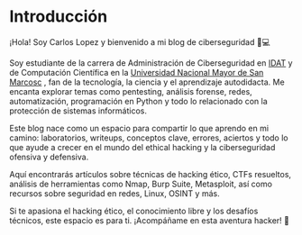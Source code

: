 # Introducción

¡Hola! Soy Carlos Lopez y bienvenido a mi blog de ciberseguridad 🧠💻

Soy estudiante de la carrera de Administración de Ciberseguridad en [IDAT](https://www.idat.edu.pe/) y de Computación Científica en la  [Universidad Nacional Mayor de San Marcosc](https://www.unmsm.edu.pe/) , fan de la tecnología, la ciencia y el aprendizaje autodidacta. Me encanta explorar temas como pentesting, análisis forense, redes, automatización, programación en Python y todo lo relacionado con la protección de sistemas informáticos.

Este blog nace como un espacio para compartir lo que aprendo en mi camino: laboratorios, writeups, conceptos clave, errores, aciertos y todo lo que ayude a crecer en el mundo del ethical hacking y la ciberseguridad ofensiva y defensiva.

Aquí encontrarás artículos sobre técnicas de hacking ético, CTFs resueltos, análisis de herramientas como Nmap, Burp Suite, Metasploit, así como recursos sobre seguridad en redes, Linux, OSINT y más.

Si te apasiona el hacking ético, el conocimiento libre y los desafíos técnicos, este espacio es para ti. ¡Acompáñame en esta aventura hacker! 🚀